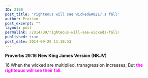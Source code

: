 ```yaml
---
ID: 2100
post_title: 'righteous will see wicked&#8217;s fall'
author: Praison
post_excerpt: ""
layout: post
permalink: /2014/09/righteous-will-see-wickeds-fall/
published: true
post_date: 2014-09-29 11:10:53
---
```

<strong>Proverbs 29:16</strong>
<strong> New King James Version (NKJV)</strong>

16 When the wicked are multiplied, transgression increases;
But <span style="color: #ff00ff;"><strong>the righteous will see their fall</strong></span>.